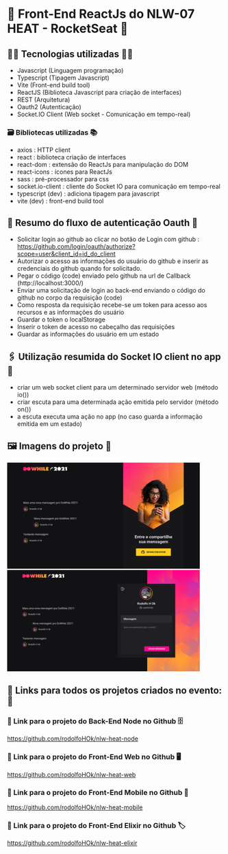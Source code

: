 # 🚀 Front-End ReactJs do NLW-07 HEAT - RocketSeat 🚀

## 👨‍💻 Tecnologias utilizadas 👩‍💻

- Javascript (Linguagem programação)
- Typescript (Tipagem Javascript)
- Vite (Front-end build tool)
- ReactJS (Biblioteca Javascript para criação de interfaces)
- REST (Arquitetura)
- Oauth2 (Autenticação)
- Socket.IO Client (Web socket - Comunicação em tempo-real)

### 🗃️ Bibliotecas utilizadas 📚

- axios : HTTP client
- react : biblioteca criação de interfaces
- react-dom : extensão do ReactJs para manipulação do DOM
- react-icons : ícones para ReactJs
- sass : pré-processador para css
- socket.io-client : cliente do Socket IO para comunicação em tempo-real
- typescript (dev) : adiciona tipagem para javascript
- vite (dev) : front-end build tool

## 🔐 Resumo do fluxo de autenticação Oauth 🚫

- Solicitar login ao github ao clicar no botão de Login com github : https://github.com/login/oauth/authorize?scope=user&client_id=id_do_client
- Autorizar o acesso as informações do usuário do github e inserir as credenciais do github quando for solicitado.
- Pegar o código (code) enviado pelo github na url de Callback (http://localhost:3000/)
- Enviar uma solicitação de login ao back-end enviando o código do github no corpo da requisição (code)
- Como resposta da requisição recebe-se um token para acesso aos recursos e as informações do usuário
- Guardar o token o localStorage
- Inserir o token de acesso no cabeçalho das requisições
- Guardar as informações do usuário em um estado

## 🖇️ Utilização resumida do Socket IO client no app 🔗

- criar um web socket client para um determinado servidor web (método io())
- criar escuta para uma determinada ação emitida pelo servidor (método on())
- a escuta executa uma ação no app (no caso guarda a informação emitida em um estado)

## 🖼️ Imagens do projeto 👀

<img src="https://raw.githubusercontent.com/rodolfoHOk/portfolio-img/main/images/nlw-heat-web-01.png" alt="NLW HEAT Img1" width="450"/>

<img src="https://raw.githubusercontent.com/rodolfoHOk/portfolio-img/main/images/nlw-heat-web-02.png" alt="NLW HEAT Img2" width="450"/>

## 🚀 Links para todos os projetos criados no evento: 🚀

### 🔗 Link para o projeto do Back-End Node no Github 🗄️

https://github.com/rodolfoHOk/nlw-heat-node

### 🔗 Link para o projeto do Front-End Web no Github 🖥️

https://github.com/rodolfoHOk/nlw-heat-web

### 🔗 Link para o projeto do Front-End Mobile no Github 📱

https://github.com/rodolfoHOk/nlw-heat-mobile

### 🔗 Link para o projeto do Front-End Elixir no Github 🏷️

https://github.com/rodolfoHOk/nlw-heat-elixir
